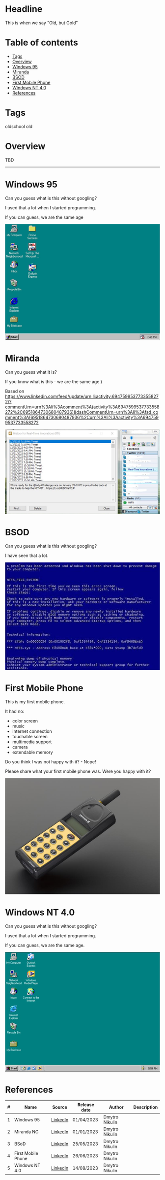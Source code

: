 # Headline
This is when we say "Old, but Gold"

# Table of contents
- [Tags](https://github.com/dimanikulin/dimanikulin/blob/main/OldButGold.md#tags)
- [Overview](https://github.com/dimanikulin/dimanikulin/blob/main/OldButGold.md#overview)
- [Windows 95](https://github.com/dimanikulin/dimanikulin/blob/main/OldButGold.md#windows-95)
- [Miranda](https://github.com/dimanikulin/dimanikulin/blob/main/OldButGold.md#miranda)
- [BSOD](https://github.com/dimanikulin/dimanikulin/blob/main/OldButGold.md#bsod)
- [First Mobile Phone](https://github.com/dimanikulin/dimanikulin/blob/main/OldButGold.md#first-mobile-phone)
- [Windows NT 4.0](https://github.com/dimanikulin/dimanikulin/blob/main/OldButGold.md#windows-nt-40)
- [References](https://github.com/dimanikulin/dimanikulin/blob/main/OldButGold.md#references)

# Tags
oldschool old

# Overview
TBD 

---

# Windows 95

Can you guess what is this without googling?

I used that a lot when I started programming.

If you can guess, we are the same age

<img src="./Images/windows95.jpg" alt="TBD" />

# Miranda
Can you guess what it is?

If you know what is this - we are the same age )

Based on https://www.linkedin.com/feed/update/urn:li:activity:6947599537733558272/?commentUrn=urn%3Ali%3Acomment%3A(activity%3A6947599537733558272%2C6951864730680487936)&dashCommentUrn=urn%3Ali%3Afsd_comment%3A(6951864730680487936%2Curn%3Ali%3Aactivity%3A6947599537733558272

<img src="./Images/Miranda.jpg" alt="Miranda.jpg" />

# BSOD
Can you guess what is this without googling?

I have seen that a lot.

<img src="./Images/BSOD.jpg" alt="BSOD.jpg" />

# First Mobile Phone
This is my first mobile phone.

It had no:
- color screen
- music
- internet connection
- touchable screen
- multimedia support
- camera
- extendable memory

Do you think I was not happy with it? - Nope!

Please share what your first mobile phone was.
Were you happy with it?

<img src="./Images/firstMobilePhone.jpg" alt="firstMobilePhone" />

# Windows NT 4.0

Can you guess what is this without googling?

I used that a lot when I started programming.

If you can guess, we are the same age.

<img src="./Images/WindowsNT40.jfif" alt="TBD" />

# References
| # | Name                 | Source                | Release date           |  Author                 | Description   |
| - | ---------------------|---------------------- |----------------------- | ----------------------- |:-------------:|
| 1 | Windows 95           |[LinkedIn](https://www.linkedin.com/posts/dimanikulin_oldschool-old-activity-7048925594268352512-c-4G?utm_source=share&utm_medium=member_desktop) | 01/04/2023| Dmytro Nikulin||
| 2 | Miranda NG           |[LinkedIn](https://www.linkedin.com/posts/dimanikulin_old-activity-7016323085142224896-OyzK?utm_source=share&utm_medium=member_desktop) | 01/01/2023| Dmytro Nikulin||
| 3 | BSoD                 |[LinkedIn](https://www.linkedin.com/posts/dimanikulin_oldschool-oldtech-activity-7066684307964125184-hZG4?utm_source=share&utm_medium=member_desktop)| 25/05/2023 | Dmytro Nikulin||
| 4 | First Mobile Phone   |[LinkedIn](https://www.linkedin.com/posts/dimanikulin_oldisgold-oldschool-first-activity-7078993334840569858-vZp0?utm_source=share&utm_medium=member_desktop)| 26/06/2023 | Dmytro Nikulin||
| 5 | Windows NT 4.0       |[LinkedIn](https://www.linkedin.com/posts/dimanikulin_oldschool-old-activity-7096741686382407680-mJQ2?utm_source=share&utm_medium=member_desktop)| 14/08/2023 | Dmytro Nikulin| |

